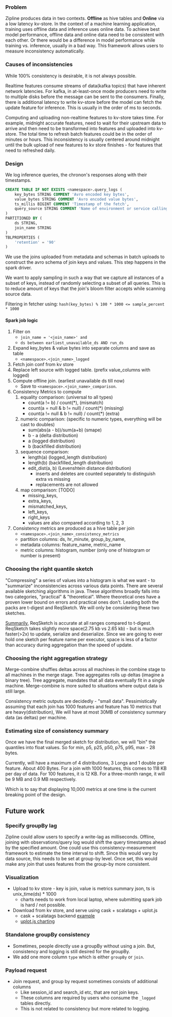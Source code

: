 ### Problem
Zipline produces data in two contexts. **Offline** as hive tables and 
**Online** via a low latency kv-store. In the context of a machine learning
application, training uses offline data and inference uses online data. To
achieve best model performance, offline data and online data need to 
be consistent with each other. Or there would be a difference in model 
performance while training vs. inference, usually in a bad way. 
This framework allows users to measure inconsistency automatically.


### Causes of inconsistencies

While 100% consistency is desirable, it is not always possible.

Realtime features consume streams of data(kafka topics) that have inherent 
network latencies. For kafka, in at-least-once mode producers need to write 
to multiple disks before the message can be sent to the consumers. Finally, 
there is additional latency to write kv-store before the model can fetch the 
update feature for inference. This is usually in the order of ms to seconds.

Computing and uploading non-realtime features to kv-store 
takes time. For example, midnight accurate features, need to wait for their 
upstream data to arrive and then need to be transformed into features and 
uploaded into kv-store. The total time to refresh batch features could be in
the order of minutes or hours. This inconsistency is usually centered around 
midnight until the bulk upload of new features to kv store finishes - for 
features that need to refreshed daily.     

### Design

We log inference queries, the chronon's responses along with their timestamps.

```sql
CREATE TABLE IF NOT EXISTS <namespace>.query_logs (
    key_bytes STRING COMMENT 'Avro encoded key bytes', 
    value_bytes STRING COMMENT 'Avro encoded value bytes', 
    ts_millis BIGINT COMMENT 'Timestamp of the fetch', 
    query_source STRING COMMENT 'Name of environment or service calling fetch'
)
PARTITIONED BY (
    ds STRING,
    join_name STRING
)
TBLPROPERTIES (
    'retention' = '90'
)
```

We use the joins uploaded from metadata and schemas in batch uploads to 
construct the avro schema of join keys and values. This step happens in the
spark driver.

We want to apply sampling in such a way that we capture all instances of 
a subset of keys, instead of randomly selecting a subset of all queries.
This is to reduce amount of keys that the join's bloom filter accepts while
scanning source data.

Filtering in fetcher using: 
  `hash(key_bytes) % 100 * 1000 <= sample_percent * 1000`

#### Spark job logic
  1. Filter on 
     - `join_name = '<join_name>' and `
     - `ds between earliest_unavailable_ds AND run_ds`  
  2. Expand key_bytes & value bytes into separate columns and save as table
     - `<namespace>.<join_name>_logged`
  3. Fetch join conf from kv store
  4. Replace left source with logged table. (prefix value_columns with logged)
  5. Compute offline join. (earliest unavailable ds till now)
     - Save to `<namespace>.<join_name>_comparison`.  
  6. Consistency Metrics to compute 
     1. equality comparison: (universal to all types) 
        - count(a != b) / count(*), (mismatch)
        - count(a = null & b != null) / count(*) (missing) 
        - count(a != null & b != null) / count(*) (extra) 
     2. numeric comparison: (specific to numeric types, everything will be cast to doubles)
        - sum(abs(a - b))/sum(a+b) (smape) 
        - b - a  (delta distribution)
        - a (logged distribution) 
        - b (backfilled distribution)
     3. sequence comparison:
        - length(a) (logged_length distribution)
        - length(b) (backfilled_length distribution)
        - edit_dist(a, b) (Levenshtein distance distribution)
           - inserts and deletes are counted separately to distinguish extra vs missing
           - replacements are not allowed
     4. map comparison: [TODO]
        - missing_keys,
        - extra_keys, 
        - mismatched_keys, 
        - left_keys, 
        - right_keys
        - values are also compared according to 1, 2, 3
  7. Consistency metrics are produced as a hive table per join
        - `<namespace>.<join_name>_consistency_metrics`
        - partition columns: ds, hr_minute, group_by_name, 
        - metadata columns:  feature_name, metric_name
        - metric columns:    histogram, number (only one of histogram or number is present)
  
 

### Choosing the right quantile sketch

"Compressing" a series of values into a histogram is what we want - 
to "summarize" inconsistencies across various data points. There are several available
sketching algorithms in java. These algorithms broadly falls into two categories,
"practical" & "theoretical". Where theoretical ones have a proven lower bound on errors
and practical ones don't. Leading both the packs are t-digest and ReqSketch. We will only 
be considering these two sketches.

[Summarily](https://arxiv.org/pdf/2102.09299.pdf), ReqSketch is accurate at all ranges compared to t-digest. 
ReqSketch takes slightly more space(2.75 kb vs 2.65 kb) - but is much faster(>2x) to update, serialize and deserialize.
Since we are going to ever hold one sketch per feature name per executor, space is less of a factor
than accuracy during aggregation than the speed of update.


### Choosing the right aggregation strategy

Merge-combine shuffles deltas across all machines in the combine stage to all machines in the merge stage.
Tree aggregates rolls up deltas (imagine a binary tree). Tree aggregate, mandates that all data eventually
fit in a single machine. Merge-combine is more suited to situations where output data is still large.

Consistency metric outputs are decidedly - "small data". 
Pessimistically assuming that each join has 1000 features and feature has 10 metrics that are heavy(distribution),
We will have at most 30MB of consistency summary data (as deltas) per machine. 


### Estimating size of consistency summary 
Once we have the final merged sketch for distribution, we will "bin" the quantiles 
into float values. So for min, p5, p25, p50, p75, p95, max - 28 bytes. 

Currently, will have a maximum of 4 distributions, 3 Longs and 1 double per feature. About 400 Bytes.
For a join with 1000 features, this comes to 118 KB per day of data. For 100 features, it is 12 KB.
For a three-month range, it will be 9 MB and 0.9 MB respectively.

Which is to say that displaying 10,000 metrics at one time is the current
breaking point of the design. 

## Future work

### Specify groupBy lag
Zipline could allow users to specify a write-lag as milliseconds. 
Offline, joining with observations/query log would shift the query timestamps 
ahead by the specified amount. One could use this consistency-measurement 
framework to estimate the time interval to shift. Since this would vary by 
data source, this needs to be set at group-by level. Once set, this would 
make any join that uses features from the group-by more consistent.

### Visualization
- Upload to kv store - key is join, value is metrics summary json, ts is unix_time(ds) * 1000 
  - charts needs to work from local laptop, where submitting spark job is hard / not possible.
- Download from kv store, and serve using cask + scalatags + uplot.js
  - cask + scalatags backend [example](https://www.lihaoyi.com/post/SimpleWebandApiServerswithScala.html)
  - [uplot.js charting](https://github.com/leeoniya/uPlot)
  
### Standalone groupBy consistency
- Sometimes, people directly use a groupBy without using a join. 
  But, consistency and logging is still desired for the groupBy.
- We add one more column `type` which is either `groupBy` or `join`.

### Payload request
- Join request, and group by request sometimes consists of additional columns
  - Like session_id and search_id etc, that are not join keys.
  - These columns are required by users who consume the `_logged` tables directly.
  - This is not related to consistency but more related to logging.  
  

